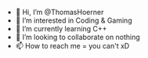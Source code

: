- 👋 Hi, I’m @ThomasHoerner
- 👀 I’m interested in Coding & Gaming
- 🌱 I’m currently learning C++
- 💞️ I’m looking to collaborate on nothing
- 📫 How to reach me = you can't xD
